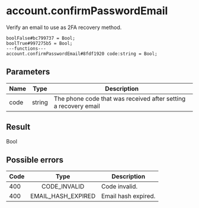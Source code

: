 # account.confirmPasswordEmail
Verify an email to use as 2FA recovery method.

```
boolFalse#bc799737 = Bool;
boolTrue#997275b5 = Bool;
---functions---
account.confirmPasswordEmail#8fdf1920 code:string = Bool;
```

## Parameters
| Name | Type | Description |
| ---- | :----: | ----------- |
| code | string | The phone code that was received after setting a recovery email |


## Result
Bool

## Possible errors
| Code | Type | Description |
| ---- | :----: | ----------- |
| 400 | CODE_INVALID | Code invalid. |
| 400 | EMAIL_HASH_EXPIRED | Email hash expired. |

